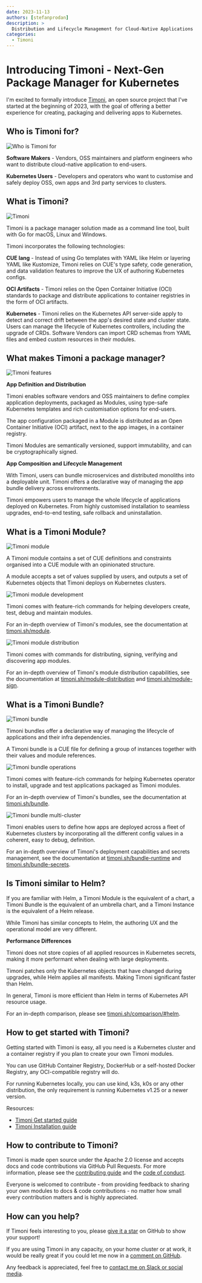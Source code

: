 ```yaml
---
date: 2023-11-13
authors: [stefanprodan]
description: >
  Distribution and Lifecycle Management for Cloud-Native Applications
categories:
  - Timoni
---
```


# Introducing Timoni - Next-Gen Package Manager for Kubernetes

I'm excited to formally introduce [Timoni](https://github.com/stefanprodan/timoni),
an open source project that I've started at the beginning of 2023, with the goal
of offering a better experience for creating, packaging and delivering apps to Kubernetes.

<!-- more -->

## Who is Timoni for?

![Who is Timoni for](presentations/2023-timoni/timoni-2.png)

**Software Makers** - Vendors, OSS maintainers and platform engineers who want to distribute cloud-native application to 
end-users.

**Kubernetes Users** - Developers and operators who want to customise and safely deploy OSS, own apps and 3rd party 
services to clusters.

## What is Timoni?

![Timoni](presentations/2023-timoni/timoni-0.png)

Timoni is a package manager solution made as a command line tool, built with Go for macOS, Linux and Windows.

Timoni incorporates the following technologies:

**CUE lang** - Instead of using Go templates with YAML like Helm or layering YAML like Kustomize, Timoni relies on 
CUE's type safety, code generation, and data validation features to improve the UX of authoring Kubernetes configs.

**OCI Artifacts** - Timoni relies on the Open Container Initiative (OCI) standards to package and distribute 
applications to container registries in the form of OCI artifacts.

**Kubernetes** - Timoni relies on the Kubernetes API server-side apply to detect and correct drift between the app's 
desired state and cluster state. Users can manage the lifecycle of Kubernetes controllers, including the upgrade of CRDs.
Software Vendors can import CRD schemas from YAML files and embed custom resources in their modules.

## What makes Timoni a package manager?

![Timoni features](presentations/2023-timoni/timoni-4.png)

**App Definition and Distribution**

Timoni enables software vendors and OSS maintainers to define complex application deployments, packaged as Modules,
using type-safe Kubernetes templates and rich customisation options for end-users.

The app configuration packaged in a Module is distributed as an Open Container Initiative (OCI) artifact,
next to the app images, in a container registry.

Timoni Modules are semantically versioned, support immutability, and can be cryptographically signed.

**App Composition and Lifecycle Management**

With Timoni, users can bundle microservices and distributed monoliths into a deployable unit.
Timoni offers a declarative way of managing the app bundle delivery across environments.

Timoni empowers users to manage the whole lifecycle of applications deployed on Kubernetes.
From highly customised installation to seamless upgrades, end-to-end testing, safe rollback and uninstallation.

## What is a Timoni Module?

![Timoni module](presentations/2023-timoni/timoni-6.png)

A Timoni module contains a set of CUE definitions and constraints organised into a CUE module with an opinionated structure.

A module accepts a set of values supplied by users, and outputs a set of Kubernetes objects that Timoni deploys on Kubernetes clusters.

![Timoni module development](presentations/2023-timoni/timoni-7.png)

Timoni comes with feature-rich commands for helping developers create, test, debug and maintain modules.

For an in-depth overview of Timoni's modules, see the documentation at [timoni.sh/module](https://timoni.sh/module).

![Timoni module distribution](presentations/2023-timoni/timoni-8.png)

Timoni comes with commands for distributing, signing, verifying and discovering app modules.

For an in-depth overview of Timoni's module distribution capabilities, see the documentation at
[timoni.sh/module-distribution](https://timoni.sh/module-distribution) and [timoni.sh/module-sign](https://timoni.sh/module-sign).

## What is a Timoni Bundle?

![Timoni bundle](presentations/2023-timoni/timoni-10.png)

Timoni bundles offer a declarative way of managing the lifecycle of applications and their infra dependencies.

A Timoni bundle is a CUE file for defining a group of instances together with their values and module references.

![Timoni bundle operations](presentations/2023-timoni/timoni-11.png)

Timoni comes with feature-rich commands for helping Kubernetes operator to install,
upgrade and test applications packaged as Timoni modules.

For an in-depth overview of Timoni's bundles, see the documentation at [timoni.sh/bundle](https://timoni.sh/bundle).

![Timoni bundle multi-cluster](presentations/2023-timoni/timoni-12.png)

Timoni enables users to define how apps are deployed across a fleet of Kubernetes clusters by
incorporating all the different config values in a coherent, easy to debug, definition.

For an in-depth overview of Timoni's deployment capabilities and secrets management,
see the documentation at [timoni.sh/bundle-runtime](https://timoni.sh/bundle-runtime)
and [timoni.sh/bundle-secrets](https://timoni.sh/bundle-secrets).

## Is Timoni similar to Helm?

If you are familiar with Helm, a Timoni Module is the equivalent of a chart,
a Timoni Bundle is the equivalent of an umbrella chart, and a Timoni Instance is the equivalent of a Helm release.

While Timoni has similar concepts to Helm, the authoring UX and the operational model are very different.

**Performance Differences**

Timoni does not store copies of all applied resources in Kubernetes secrets, making it more performant when dealing with large deployments.

Timoni patches only the Kubernetes objects that have changed during upgrades, while Helm applies all manifests.
Making Timoni significant faster than Helm.

In general, Timoni is more efficient than Helm in terms of Kubernetes API resource usage.

For an in-depth comparison, please see [timoni.sh/comparison/#helm](https://timoni.sh/comparison/#helm).

## How to get started with Timoni?

Getting started with Timoni is easy, all you need is a Kubernetes cluster and a container registry
if you plan to create your own Timoni modules.

You can use GitHub Container Registry, DockerHub or a self-hosted Docker Registry, any OCI-compatible registry will do.

For running Kubernetes locally, you can use kind, k3s, k0s or any other distribution,
the only requirement is running Kubernetes v1.25 or a newer version.

Resources:
- [Timoni Get started guide](https://timoni.sh/quickstart/)
- [Timoni Installation guide](https://timoni.sh/install/)

## How to contribute to Timoni?

Timoni is made open source under the Apache 2.0 license and accepts docs and code
contributions via GitHub Pull Requests. For more information, please see the
[contributing guide](https://github.com/stefanprodan/timoni/blob/main/CONTRIBUTING.md) and the
[code of conduct](https://github.com/stefanprodan/timoni/blob/main/CODE_OF_CONDUCT.md).

Everyone is welcomed to contribute - from providing feedback to sharing your own modules to docs & code 
contributions - no matter how small every contribution matters and is highly appreciated.

## How can you help?

If Timoni feels interesting to you, please [give it a star](https://github.com/stefanprodan/timoni)
on GitHub to show your support!

If you are using Timoni in any capacity, on your home cluster or at work,
it would be really great if you could let me now in a
[comment on GitHub](https://github.com/stefanprodan/timoni/issues/245).

Any feedback is appreciated, feel free to
[contact me on Slack or social media](https://stefanprodan.com/portfolio/biography/).
